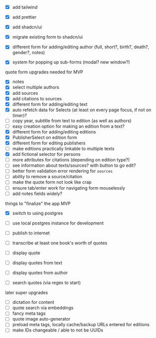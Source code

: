 - [x] add tailwind
- [x] add prettier
- [x] add shadcn/ui
- [x] migrate existing form to shadcn/ui

- [x] different form for adding/editing author (full, short?, birth?, death?, gender?, notes)
- [x] system for popping up sub-forms (modal? new window?)

quote form upgrades needed for MVP

- [x] notes
- [x] select multiple authors
- [x] add sources
- [x] add citations to sources
- [x] different form for adding/editing text
- [x] auto refetch data for Selects (at least on every page focus, if not on timer)?
- [ ] copy year, subtitle from text to edition (as well as authors)
- [ ] easy creation option for making an edition from a text?
- [x] different form for adding/editing editions
- [x] PublisherSelect on edition form
- [x] different form for editing publishers
- [ ] make editions practically linkable to multiple texts
- [x] add fictional selector for persons
- [ ] more attributes for citations (depending on edition type?)
- [ ] see information about texts/sources? with button to go edit?
- [ ] better form validation error rendering for `sources`
- [ ] ability to remove a source/citation
- [ ] make the quote form not look like crap
- [ ] ensure tab/enter work for navigating form mouselessly
- [ ] add notes fields widely?

things to "finalize" the app MVP

- [x] switch to using postgres
- [ ] use local postgres instance for development
- [ ] publish to internet
- [ ] transcribe at least one book's worth of quotes

- [ ] display quote
- [ ] display quotes from text
- [ ] display quotes from author
- [ ] search quotes (via regex to start)

later super upgrades

- [ ] dictation for content
- [ ] quote search via embeddings
- [ ] fancy meta tags
- [ ] quote image auto-generator
- [ ] preload meta tags, locally cache/backup URLs entered for editions
- [ ] make IDs changeable / able to not be UUIDs
